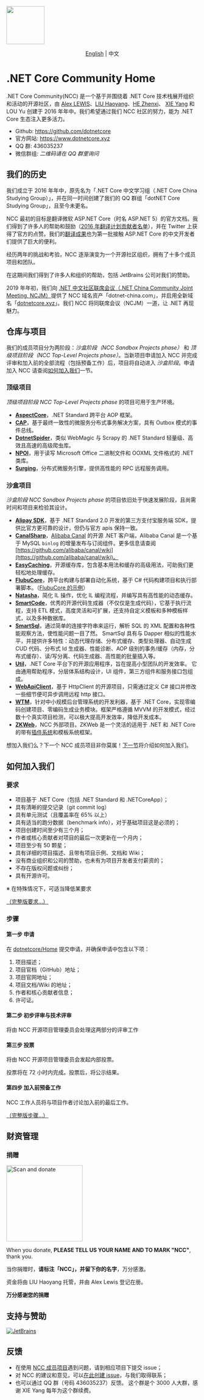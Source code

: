 <p>
    <a href="https://www.dotnetcore.xyz" target="_blank" title="Home of .NET Core Community">
        <img width="100" src="./img/dotnetcore.png" />
    </a>
</p>

<p align="center">
    <a href="README.md">English</a> |   
    <span>中文</span>
</p>

# .NET Core Community Home

.NET Core Community(NCC) 是一个基于并围绕着 .NET Core 技术栈展开组织和活动的开源社区，由 [Alex LEWIS](https://github.com/alexinea)、[LIU Haoyang](https://github.com/liuhaoyang)、[HE Zhenxi](https://github.com/utilcore)、 [XIE Yang](https://github.com/kiler398) 和 LOU Yu 创建于 2016 年年中。我们希望通过我们 NCC 社区的努力，能为 .NET Core 生态注入更多活力。

- Github: https://github.com/dotnetcore
- 官方网站: https://www.dotnetcore.xyz
- QQ 群: 436035237
- 微信群组: _二维码请在 QQ 群里询问_

## 我们的历史

我们成立于 2016 年年中，原先名为「.NET Core 中文学习组（.NET Core China Studying Group）」，并在同一时间创建了我们的 QQ 群组「dotNET Core Studying Group」，且至今未更名。

NCC 最初的目标是翻译微软 ASP.NET Core（时名 ASP.NET 5）的官方文档。我们得到了许多人的帮助和鼓励（[2016 年翻译计划贡献者名单](./docs/history/people-who-translated-in-2016.md)），并在 Twitter 上获得了官方的点赞。我们的[翻译成果](https://github.com/dotnetcore/aspnetcore-doc-cn)也为第一批接触 ASP.NET Core 的中文开发者们提供了巨大的便利。

经历两年的挑战和考验，NCC 逐渐演变为一个开源社区组织，拥有了十多个成员项目和团队。

在这期间我们得到了许多人和组织的帮助，包括 JetBrains 公司对我们的赞助。

2019 年年初，我们向 [.NET 中文社区联席会议（.NET China Community Joint Meeting, NCJM）](https://github.com/dotnet-china)提供了 NCC 域名资产「dotnet-china.com」，并启用全新域名「[dotnetcore.xyz](https://www.dotnetcore.xyz)」。我们 NCC 将同联席会议（NCJM）一道，让 .NET 再现魅力。

## 仓库与项目

我们的成员项目分为两阶段：_沙盒阶段（NCC Sandbox Projects phase）_ 和 _顶级项目阶段（NCC Top-Level Projects phase）_。当新项目申请加入 NCC 并完成评审和加入前的全部流程（包括预备工作）后，项目将自动进入 _沙盒阶段_。申请加入 NCC 请查阅[如何加入我们](#如何加入我们)一节。

### 顶级项目

_顶级项目阶段 NCC Top-Level Projects phase_ 的项目可用于生产环境。

- **[AspectCore](https://github.com/dotnetcore/AspectCore-Framework)**，.NET Standard 跨平台 AOP 框架。
- **[CAP](https://github.com/dotnetcore/CAP)**，基于最终一致性的微服务分布式事务解决方案，具有 Outbox 模式的事件总线。
- **[DotnetSpider](https://github.com/dotnetcore/DotnetSpider)**，类似 WebMagic 与 Scrapy 的 .NET Standard 轻量级、高效且高速的高级爬虫库。
- **[NPOI](https://github.com/dotnetcore/NPOI)**，用于读写 Microsoft Office 二进制文件和 OOXML 文件格式的 .NET 类库。
- **[Surging](https://github.com/dotnetcore/Surging)**，分布式微服务引擎，提供高性能的 RPC 远程服务调用。

### 沙盒项目

_沙盒阶段 NCC Sandbox Projects phase_ 的项目依旧处于快速发展阶段，且尚需时间和项目来检验其设计。

- **[Alipay SDK](https://github.com/dotnetcore/Alipay.AopSdk.Core)**，基于 .NET Standard 2.0 开发的第三方支付宝服务端 SDK，提供比官方更可靠的设计，但仍与官方 apis 保持一致。
- **[CanalSharp](https://github.com/dotnetcore/CanalSharp)**，[Alibaba Canal](https://github.com/alibaba/canal) 的开源 .NET 客户端，Alibaba Canal 是一个基于 MySQL `binlog` 的增量发布与订阅组件。更多信息请查阅 [https://github.com/alibaba/canal/wiki](https://github.com/alibaba/canal/wiki)。
- **[EasyCaching](https://github.com/dotnetcore/EasyCaching)**，开源缓存库，包含基本用法和缓存的高级用法，可助我们更轻松地处理缓存。
- **[FlubuCore](https://github.com/dotnetcore/FlubuCore)**，跨平台构建与部署自动化系统，基于 C# 代码构建项目和执行部署脚本。（[FlubuCore 的示例](https://github.com/dotnetcore/FlubuCore.Examples)）
- **[Natasha](https://github.com/dotnetcore/Natasha)**，简化 IL 操作，优化 IL 编程流程，并编写具有高性能的动态缓存。
- **[SmartCode](https://github.com/dotnetcore/SmartCode)**，优秀的开源代码生成器（不仅仅是生成代码），它基于执行流程，支持 ETL 模式，高度灵活和可扩展，还支持自定义模板和多种模板样式，以及多种数据库。
- **[SmartSql](https://github.com/dotnetcore/SmartSql)**，通过简单的连接字符串来运行，解析 SQL 的 XML 配置和各种性能观察方法，使性能问题一目了然。 SmartSql 具有与 Dapper 相似的性能水平，并提供许多特性：动态代理存储、分布式缓存、类型处理器、自动生成 CUD 代码、分布式 Id 生成器、性能诊断、AOP 级别的事务/缓存（内存，分布式缓存）、读/写分离、代码生成器、高性能的批量插入等。
- **[Util](https://github.com/dotnetcore/Util)**，.NET Core 平台下的开源应用程序，旨在提高小型团队的开发效率。 它由通用帮助程序，分层体系结构设计，UI 组件，第三方组件和服务接口包组成。
- **[WebApiClient](https://github.com/dotnetcore/WebApClient)**，基于 HttpClient 的开源项目，只需通过定义 C# 接口并修改一些细节便可异步调用远程 http 接口。
- **[WTM](https://github.com/dotnetcore/WTM)**，针对中小规模后台管理系统的开发利器，基于 .NET Core，实现零编码创建项目、零编码生成业务模块。框架严格遵循 MVVM 的开发模式，经过数十个真实项目检测，可以极大提高开发效率，降低开发成本。
- **[ZKWeb](https://github.com/zkweb-framework/ZKWeb)**，NCC 外部项目。ZKWeb 是一个灵活的适用于 .NET 和 .NET Core 的带有[插件系统](http://github.com/zkweb-framework/ZKWeb.Plugins)和模板系统框架。

想加入我们么？下一个 NCC 成员项目非你莫属！[下一节](#如何加入我们)将介绍如何加入我们。

## 如何加入我们

### 要求

- 项目基于 .NET Core（包括 .NET Standard 和 .NETCoreApp）；
- 具有清晰的提交记录（git commit log）
- 具有单元测试（且覆盖率在 65% 以上）
- 具有适当的跑分数据（benchmark info），对于基础项目这是必须的；
- 项目创建时间至少有三个月；
- 作者或核心贡献者对项目的最后一次更新在一个月内；
- 项目至少有 50 颗星；
- 具有详细的项目描述、且带有项目示例、文档和 Wiki；
- 没有商业组织和公司的赞助，也未有为项目开发者支付薪资的；
- 不存在版权问题或纠纷；
- 具有开源许可。

※ 在特殊情况下，可适当降低某要求

[（完整版要求...）](./docs/rules/project-requirements-for-joining-ncc.md)

### 步骤

#### 第一步 申请

在 [dotnetcore/Home](https://github.com/dotnetcore/Home/issues/new) 提交申请，并确保申请中包含以下项：

1. 项目描述；
2. 项目官档（GitHub）地址；
3. 项目官网地址；
4. 项目文档/Wiki 的地址；
5. 作者和核心贡献者信息；
6. 许可证。

#### 第二步 初步评审与技术评审

将由 NCC 开源项目管理委员会处理这两部分的评审工作

#### 第三步 投票

将由 NCC 开源项目管理委员会发起内部投票。

投票将在 72 小时内完成。投票后，将公示结果。

#### 第四步 加入前预备工作

NCC 工作人员将与项目作者讨论加入前的最后工作。

[（完整版步骤...）](./docs/rules/project-steps-for-joining-ncc.md)

## 财资管理

### 捐赠

<img height=200 src="./img/ncc-donation-qrcode.png" title="Scan and donate"/>

When you donate, **PLEASE TELL US YOUR NAME AND TO MARK "NCC"**, thank you.

当你捐赠时，**请标注「NCC」，并留下你的名字**，万分感激。

资金将由 LIU Haoyang 托管，并由 Alex Lewis 登记在册。

**万分感谢您的捐赠**

## 支持与赞助

<a href="https://www.jetbrains.com/?from=.NETCoreCommunity(NCC)" target="_blank">
    <img src="./img/jetbrains.svg" title="JetBrains" />
</a>

## 反馈

- 在使用 [NCC 成员项目](#仓库与项目)遇到问题，请到相应项目下提交 issue；
- 对 NCC 的建议和意见，可以[在此创建 issue](https://github.com/dotnetcore/Home/issues/new)，与我们取得联系；
- 也可以通过 QQ 群（号码 436035237）反馈。
  这个群是个 3000 人大群，感谢 XIE Yang 每年为这个群续费。
